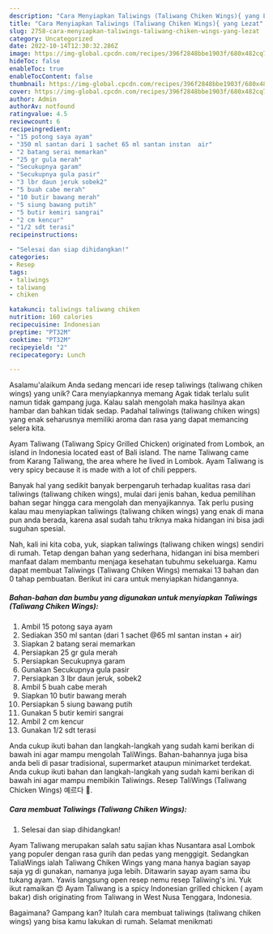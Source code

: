 ```yaml
---
description: "Cara Menyiapkan Taliwings (Taliwang Chiken Wings){ yang Lezat"
title: "Cara Menyiapkan Taliwings (Taliwang Chiken Wings){ yang Lezat"
slug: 2758-cara-menyiapkan-taliwings-taliwang-chiken-wings-yang-lezat
category: Uncategorized
date: 2022-10-14T12:30:32.286Z
image: https://img-global.cpcdn.com/recipes/396f2848bbe1903f/680x482cq70/taliwings-taliwang-chiken-wings-foto-resep-utama.jpg
hideToc: false
enableToc: true
enableTocContent: false
thumbnail: https://img-global.cpcdn.com/recipes/396f2848bbe1903f/680x482cq70/taliwings-taliwang-chiken-wings-foto-resep-utama.jpg
cover: https://img-global.cpcdn.com/recipes/396f2848bbe1903f/680x482cq70/taliwings-taliwang-chiken-wings-foto-resep-utama.jpg
author: Admin
authorAv: notfound
ratingvalue: 4.5
reviewcount: 6
recipeingredient:
- "15 potong saya ayam"
- "350 ml santan dari 1 sachet 65 ml santan instan  air"
- "2 batang serai memarkan"
- "25 gr gula merah"
- "Secukupnya garam"
- "Secukupnya gula pasir"
- "3 lbr daun jeruk sobek2"
- "5 buah cabe merah"
- "10 butir bawang merah"
- "5 siung bawang putih"
- "5 butir kemiri sangrai"
- "2 cm kencur"
- "1/2 sdt terasi"
recipeinstructions:

- "Selesai dan siap dihidangkan!"
categories:
- Resep
tags:
- taliwings
- taliwang
- chiken

katakunci: taliwings taliwang chiken 
nutrition: 160 calories
recipecuisine: Indonesian
preptime: "PT32M"
cooktime: "PT32M"
recipeyield: "2"
recipecategory: Lunch

---
```



Asalamu'alaikum Anda sedang mencari ide resep taliwings (taliwang chiken wings) yang unik? Cara menyiapkannya memang Agak tidak terlalu sulit namun tidak gampang juga. Kalau salah mengolah maka hasilnya akan hambar dan bahkan tidak sedap. Padahal taliwings (taliwang chiken wings) yang enak seharusnya memiliki aroma dan rasa yang dapat memancing selera kita.


Ayam Taliwang (Taliwang Spicy Grilled Chicken) originated from Lombok, an island in Indonesia located east of Bali island. The name Taliwang came from Karang Taliwang, the area where he lived in Lombok. Ayam Taliwang is very spicy because it is made with a lot of chili peppers.

Banyak hal yang sedikit banyak berpengaruh terhadap kualitas rasa dari taliwings (taliwang chiken wings), mulai dari jenis bahan, kedua pemilihan bahan segar hingga cara mengolah dan menyajikannya. Tak perlu pusing kalau mau menyiapkan taliwings (taliwang chiken wings) yang enak di mana pun anda berada, karena asal sudah tahu triknya maka hidangan ini bisa jadi suguhan spesial.


Nah, kali ini kita coba, yuk, siapkan taliwings (taliwang chiken wings) sendiri di rumah. Tetap dengan bahan yang sederhana, hidangan ini bisa memberi manfaat dalam membantu menjaga kesehatan tubuhmu sekeluarga. Kamu dapat membuat Taliwings (Taliwang Chiken Wings) memakai 13 bahan dan 0 tahap pembuatan. Berikut ini cara untuk menyiapkan hidangannya.

<!--inarticleads1-->

##### Bahan-bahan dan bumbu yang digunakan untuk menyiapkan Taliwings (Taliwang Chiken Wings):

1. Ambil 15 potong saya ayam
1. Sediakan 350 ml santan (dari 1 sachet @65 ml santan instan + air)
1. Siapkan 2 batang serai memarkan
1. Persiapkan 25 gr gula merah
1. Persiapkan Secukupnya garam
1. Gunakan Secukupnya gula pasir
1. Persiapkan 3 lbr daun jeruk, sobek2
1. Ambil 5 buah cabe merah
1. Siapkan 10 butir bawang merah
1. Persiapkan 5 siung bawang putih
1. Gunakan 5 butir kemiri sangrai
1. Ambil 2 cm kencur
1. Gunakan 1/2 sdt terasi


Anda cukup ikuti bahan dan langkah-langkah yang sudah kami berikan di bawah ini agar mampu mengolah TaliWings. Bahan-bahannya juga bisa anda beli di pasar tradisional, supermarket ataupun minimarket terdekat. Anda cukup ikuti bahan dan langkah-langkah yang sudah kami berikan di bawah ini agar mampu membikin Taliwings. Resep TaliWings (Taliwang Chicken Wings) 예르다 🤤. 

<!--inarticleads2-->

##### Cara membuat Taliwings (Taliwang Chiken Wings):


1. Selesai dan siap dihidangkan!

Ayam Taliwang merupakan salah satu sajian khas Nusantara asal Lombok yang populer dengan rasa gurih dan pedas yang menggigit. Sedangkan TaliaWings ialah Taliwang Chiken Wings yang mana hanya bagian sayap saja yg di gunakan, namanya juga lebih. Ditawarin sayap ayam sama ibu tukang ayam. Yawis langsung open resep nemu resep Taliwing&#39;s ini. Yuk ikut ramaikan 😍 Ayam Taliwang is a spicy Indonesian grilled chicken ( ayam bakar) dish originating from Taliwang in West Nusa Tenggara, Indonesia. 

Bagaimana? Gampang kan? Itulah cara membuat taliwings (taliwang chiken wings) yang bisa kamu lakukan di rumah. Selamat menikmati
